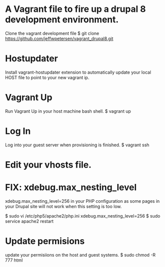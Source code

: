 # A Vagrant file to fire up a drupal 8 development environment.
 
Clone the vagrant development file 
$ git clone https://github.com/jeffwpetersen/vagrant_drupal8.git

# Hostupdater
Install vagrant-hostupdater extension to automatically update your 
local HOST file to point to your new vagrant ip.

# Vagrant Up
Run Vagrant Up in your host machine bash shell.
$ vagrant up

# Log In
Log into your guest server when provisioning is finished.
$ vagrant ssh

# Edit your vhosts file. 

# FIX: xdebug.max_nesting_level
xdebug.max_nesting_level=256 in your PHP configuration as some pages
in your Drupal site will not work when this setting is too low.
 
$ sudo vi /etc/php5/apache2/php.ini xdebug.max_nesting_level=256
$ sudo service apache2 restart

# Update permisions
update your permisiions on the host and guest systems. 
$ sudo chmod -R 777 html

